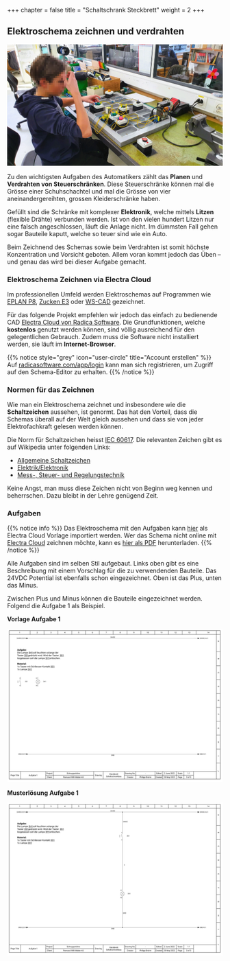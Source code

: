 +++
chapter = false
title = "Schaltschrank Steckbrett"
weight = 2
+++

## Elektroschema zeichnen und verdrahten

![Schnupperlehrling am Steckbrett](images/trial_apprenticeship_pinboard.de.png)

Zu den wichtigsten Aufgaben des Automatikers zählt das **Planen** und **Verdrahten von Steuerschränken**. Diese Steuerschränke können mal die Grösse einer Schuhschachtel und mal die Grösse von vier aneinandergereihten, grossen Kleiderschränke haben.

Gefüllt sind die Schränke mit komplexer **Elektronik**, welche mittels **Litzen** (flexible Drähte) verbunden werden. Ist von den vielen hundert Litzen nur eine falsch angeschlossen, läuft die Anlage nicht. Im dümmsten Fall gehen sogar Bauteile kaputt, welche so teuer sind wie ein Auto.

Beim Zeichnend des Schemas sowie beim Verdrahten ist somit höchste Konzentration und Vorsicht geboten. Allem voran kommt jedoch das Üben – und genau das wird bei dieser Aufgabe gemacht.

### Elektroschema Zeichnen via Electra Cloud

Im professionellen Umfeld werden Elektroschemas auf Programmen wie [EPLAN P8](https://www.eplan.com/), [Zucken E3](https://www.zuken.com/) oder [WS-CAD](https://www.wscad.com/) gezeichnet.

Für das folgende Projekt empfehlen wir jedoch das einfach zu bedienende CAD [Electra Cloud von Radica Software](https://radicasoftware.com/). Die Grundfunktionen, welche **kostenlos** genutzt werden können, sind völlig ausreichend für den gelegentlichen Gebrauch. Zudem muss die Software nicht installiert werden, sie läuft im **Internet-Browser**.

{{% notice style="grey" icon="user-circle" title="Account erstellen" %}}
Auf [radicasoftware.com/app/login](https://radicasoftware.com/app/login.php) kann man sich registrieren, um Zugriff auf den Schema-Editor zu erhalten.
{{% /notice %}}

### Normen für das Zeichnen

Wie man ein Elektroschema zeichnet und insbesondere wie die **Schaltzeichen** aussehen, ist genormt. Das hat den Vorteil, dass die Schemas überall auf der Welt gleich aussehen und dass sie von jeder Elektrofachkraft gelesen werden können.

Die Norm für Schaltzeichen heisst [IEC 60617](https://de.wikipedia.org/wiki/Schaltzeichen). Die relevanten Zeichen gibt es auf Wikipedia unter folgenden Links:

* [Allgemeine Schaltzeichen](https://de.wikipedia.org/wiki/Liste_der_Schaltzeichen)
* [Elektrik/Elektronik](https://de.wikipedia.org/wiki/Liste_der_Schaltzeichen_(Elektrik/Elektronik))
* [Mess-, Steuer- und Regelungstechnik](https://de.wikipedia.org/wiki/Liste_der_Schaltzeichen_(Mess-,_Steuer-_und_Regelungstechnik))

Keine Angst, man muss diese Zeichen nicht von Beginn weg kennen und beherrschen. Dazu bleibt in der Lehre genügend Zeit.

### Aufgaben

{{% notice info %}}
Das Elektroschema mit den Aufgaben kann [hier](https://radicasoftware.com/app/publish/-N3K8EXFBIiQDAMhzdRG/Steckbrett_Schaltschrankbau) als Electra Cloud Vorlage importiert werden. Wer das Schema nicht online mit [Electra Cloud](https://radicasoftware.com/) zeichnen möchte, kann es [hier als PDF](./docs/Steckbrett_Schaltschrankbau.de.pdf) herunterladen.
{{% /notice %}}

Alle Aufgaben sind im selben Stil aufgebaut. Links oben gibt es eine Beschreibung mit einem Vorschlag für die zu verwendenden Bauteile. Das 24VDC Potential ist ebenfalls schon eingezeichnet. Oben ist das Plus, unten das Minus.

Zwischen Plus und Minus können die Bauteile eingezeichnet werden. Folgend die Aufgabe 1 als Beispiel.

**Vorlage Aufgabe 1**

![Aufgabe 1 Vorlage](images/aufgabe-1.de.svg)

**Musterlösung Aufgabe 1**

![Aufgabe 1 Lösung](images/aufgabe-1_loesung.de.svg)
